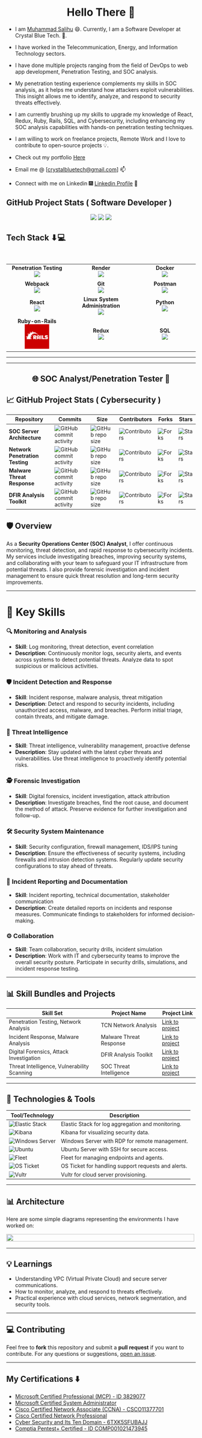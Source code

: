 <h1 align="center"> Hello There 👋 </h1>

* I am [Muhammad Salihu](https://www.linkedin.com/in/msalyhu)  😄. Currently, I am a Software Developer at Crystal Blue Tech. 🔭.

* I have worked in the Telecommunication, Energy, and Information Technology sectors.

* I have done multiple projects ranging from the field of DevOps to web app development, Penetration Testing, and SOC analysis.

* My penetration testing experience complements my skills in SOC analysis, as it helps me understand how attackers exploit vulnerabilities. This insight allows me to identify, 
  analyze, and respond to security threats effectively.

* I am currently brushing up my skills to upgrade my knowledge of React, Redux, Ruby, Rails, SQL, and Cybersecurity, including enhancing my SOC analysis capabilities with 
  hands-on penetration testing techniques.

* I am willing to work on freelance projects, Remote Work and I love to contribute to open-source projects 💡.

* Check out my portfolio  [Here](https://msalyhu.onrender.com) 
* Email me @ [crystalbluetech@gmail.com] 📫
* Connect with me on Linkedin 🎆 [Linkedin Profile](https://www.linkedin.com/in/msalyhu/) 🎇


## GitHub Project Stats ( Software Developer )
<p align="center">
  <img height="50%" width="auto" src ="https://github-readme-stats.vercel.app/api?username=mohashyne&show_icons=true&count_private=true&theme=darcula&hide_border=true&hide=issues,contribs&bg_color=00000000">
  <img height="50%" width="auto" src ="https://github-readme-stats.vercel.app/api/top-langs/?username=mohashyne&layout=compact&hide_border=true&theme=darcula&bg_color=00000000&langs_count=6&hide=jupyter%20notebook,tex,css,php">
  <img src ="https://github-readme-streak-stats.herokuapp.com?user=mohashyne&theme=darcula&hide_border=true&background=FFFFFF00">
</p>



## Tech Stack ⬇💻

<br>
<table>
<tbody>
 <tr>
<td align="center" width="20%">
<span><b><center>Penetration Testing</center></b></span> 
<img height=60px src="https://comptiacdn.azureedge.net/webcontent/images/default-source/siteicons/logopentestplus.svg?sfvrsn=ba95d8d6_10"> 
</td>

<td align="center" width="20%">
<span><b><center>Render</center></b></span> 
<img height=60px src="https://www.altcademy.com/blog/content/images/2022/08/in-less-than-10-minutes.png"> 
</td>

<td align="center" width="20%">
<span><b><center>Docker</center></b></span> 
<img height=60px src="https://encrypted-tbn0.gstatic.com/images?q=tbn%3AANd9GcTApU_6Eg4oWx3NMhLifHmNEkxjeMxfd3oGUA&usqp=CAU"> 
</td>
</tr>

<tr>
<td align="center" width="20%">
<span><b><center>Webpack</center></b></span> 
<img height=65px src="https://raw.githubusercontent.com/webpack/media/master/logo/icon-square-big.png"> 
</td>

<td align="center" width="20%">
<span><b><center>Git</center></b></span> 
<img height=65px src="https://git-scm.com/images/logos/downloads/Git-Logo-2Color.png"> 
</td>

<td align="center" width="20%">
<span><b><center>Postman</center></b></span> 
<img height=65px src="https://www.vhv.rs/dpng/d/571-5718602_transparent-ubuntu-logo-png-logo-postman-icon-png.png"> 
</td>
</tr>

<tr>
<td align="center" width="20%">
<span><b><center>React</center></b></span> 
<img height=65px src="https://upload.wikimedia.org/wikipedia/commons/a/a7/React-icon.svg"> 
</td>

<td align="center" width="20%">
<span><b><center>Linux System Administration</center></b></span> 
<img height=65px src="https://upload.wikimedia.org/wikipedia/commons/a/af/Tux.png"> 
</td>



<td align="center" width="20%">
<span><b><center>Python</center></b></span> 
<img height=65px src="https://www.python.org/static/community_logos/python-logo.png"> 
</td>
</tr>

<tr>
<td align="center" width="20%">
<span><b><center>Ruby-on-Rails</center></b></span> 
<img height=65px src="https://raw.githubusercontent.com/github/explore/80688e429a7d4ef2fca1e82350fe8e3517d3494d/topics/rails/rails.png"> 
</td>

<td align="center" width="20%">
<span><b><center>Redux</center></b></span> 
<img height=65px src="https://d33wubrfki0l68.cloudfront.net/45ed46a4aa7300c35494e9fc23ff4c1f61f62ab7/b7c39/static/redux_logo_2-24410881e63c96340db17ec232dfd1bf.png"> 
</td>

<td align="center" width="20%">
<span><b><center>SQL</center></b></span> 
<img height=65px src="https://i0.wp.com/www.complexsql.com/wp-content/uploads/2017/01/sql-logo.jpg?ssl=1"> 
</td>
</tr>

</tbody>
</table>




--------------------------------------------------------------------------------------------------------------------------------------------------------------------------------
--------------------------------------------------------------------------------------------------------------------------------------------------------------------------------

 <h2 align="center">🌐 SOC Analyst/Penetration Tester 👋 </h2>

## 📈 GitHub Project Stats ( Cybersecurity )
| **Repository**               | **Commits**                                                                 | **Size**                                                                 | **Contributors**                                                           | **Forks**                                                                 | **Stars**                                                                |
|------------------------------|-----------------------------------------------------------------------------|--------------------------------------------------------------------------|----------------------------------------------------------------------------|----------------------------------------------------------------------------|-------------------------------------------------------------------------|
| **SOC Server Architecture**   | ![GitHub commit activity](https://img.shields.io/github/commit-activity/m/mohashyne/SOC-Analyst-MyDFIR)  | ![GitHub repo size](https://img.shields.io/github/repo-size/mohashyne/SOC-Analyst-MyDFIR)              | ![Contributors](https://img.shields.io/github/contributors/mohashyne/SOC-Analyst-MyDFIR)               | ![Forks](https://img.shields.io/github/forks/mohashyne/SOC-Analyst-MyDFIR?style=social)              | ![Stars](https://img.shields.io/github/stars/mohashyne/SOC-Analyst-MyDFIR?style=social)              |
| **Network Penetration Testing**      | ![GitHub commit activity](https://img.shields.io/github/commit-activity/m/mohashyne/Network-Penetration-Testing)    | ![GitHub repo size](https://img.shields.io/github/repo-size/mohashyne/Network-Penetration-Testing)                | ![Contributors](https://img.shields.io/github/contributors/mohashyne/Network-Penetration-Testing)                 | ![Forks](https://img.shields.io/github/forks/mohashyne/Network-Penetration-Testing)                | ![Stars](https://img.shields.io/github/stars/mohashyne/Network-Penetration-Testing)              |
| **Malware Threat Response**   | ![GitHub commit activity](https://img.shields.io/github/commit-activity/m/mohashyne/social-engineering)  | ![GitHub repo size](https://img.shields.io/github/repo-size/mohashyne/social-engineering)              | ![Contributors](https://img.shields.io/github/contributors/mohashyne/social-engineering)               | ![Forks](https://img.shields.io/github/forks/mohashyne/social-engineering)              | ![Stars](https://img.shields.io/github/stars/mohashyne/social-engineering)              |
| **DFIR Analysis Toolkit**     | ![GitHub commit activity](https://img.shields.io/github/commit-activity/m/your-username/dfir-analysis-toolkit)    | ![GitHub repo size](https://img.shields.io/github/repo-size/your-username/dfir-analysis-toolkit)                | ![Contributors](https://img.shields.io/github/contributors/your-username/dfir-analysis-toolkit)                 | ![Forks](https://img.shields.io/github/forks/your-username/dfir-analysis-toolkit?style=social)                | ![Stars](https://img.shields.io/github/stars/your-username/dfir-analysis-toolkit?style=social)              |


## 🛡️ Overview

As a **Security Operations Center (SOC) Analyst**, I offer continuous monitoring, threat detection, and rapid response to cybersecurity incidents. My services include investigating breaches, improving security systems, and collaborating with your team to safeguard your IT infrastructure from potential threats. I also provide forensic investigation and incident management to ensure quick threat resolution and long-term security improvements.

---
# 🚀 Key Skills

### 🔍 **Monitoring and Analysis**
- **Skill**: Log monitoring, threat detection, event correlation  
- **Description**: Continuously monitor logs, security alerts, and events across systems to detect potential threats. Analyze data to spot suspicious or malicious activities.

### 🛡️ **Incident Detection and Response**
- **Skill**: Incident response, malware analysis, threat mitigation  
- **Description**: Detect and respond to security incidents, including unauthorized access, malware, and breaches. Perform initial triage, contain threats, and mitigate damage.

### 🧠 **Threat Intelligence**
- **Skill**: Threat intelligence, vulnerability management, proactive defense  
- **Description**: Stay updated with the latest cyber threats and vulnerabilities. Use threat intelligence to proactively identify potential risks.

### 🕵️ **Forensic Investigation**
- **Skill**: Digital forensics, incident investigation, attack attribution  
- **Description**: Investigate breaches, find the root cause, and document the method of attack. Preserve evidence for further investigation and follow-up.

### 🛠️ **Security System Maintenance**
- **Skill**: Security configuration, firewall management, IDS/IPS tuning  
- **Description**: Ensure the effectiveness of security systems, including firewalls and intrusion detection systems. Regularly update security configurations to stay ahead of threats.

### 🚨 **Incident Reporting and Documentation**
- **Skill**: Incident reporting, technical documentation, stakeholder communication  
- **Description**: Create detailed reports on incidents and response measures. Communicate findings to stakeholders for informed decision-making.

### ⚙️ **Collaboration**
- **Skill**: Team collaboration, security drills, incident simulation  
- **Description**: Work with IT and cybersecurity teams to improve the overall security posture. Participate in security drills, simulations, and incident response testing.

---

## 📊 Skill Bundles and Projects

| **Skill Set**                        | **Project Name**               | **Project Link**                                |
|--------------------------------------|-------------------------------|------------------------------------------------|
| Penetration Testing, Network Analysis | TCN Network Analysis           | [Link to project](https://github.com/user/tcn-network-analysis) |
| Incident Response, Malware Analysis   | Malware Threat Response        | [Link to project](https://github.com/user/malware-threat-response) |
| Digital Forensics, Attack Investigation | DFIR Analysis Toolkit         | [Link to project](https://github.com/user/dfir-analysis-toolkit) |
| Threat Intelligence, Vulnerability Scanning | SOC Threat Intelligence      | [Link to project](https://github.com/user/soc-threat-intelligence) |


---

## 🔧 Technologies & Tools

| Tool/Technology    | Description                                                                 |
|--------------------|-----------------------------------------------------------------------------|
| ![Elastic Stack](https://img.shields.io/badge/Elastic%20Stack-ffaa33?logo=elasticsearch&logoColor=white) | Elastic Stack for log aggregation and monitoring. |
| ![Kibana](https://img.shields.io/badge/Kibana-005571?logo=kibana&logoColor=white)                | Kibana for visualizing security data.              |
| ![Windows Server](https://img.shields.io/badge/Windows%20Server-0078d4?logo=windows&logoColor=white) | Windows Server with RDP for remote management.     |
| ![Ubuntu](https://img.shields.io/badge/Ubuntu-E95420?logo=ubuntu&logoColor=white)                | Ubuntu Server with SSH for secure access.          |
| ![Fleet](https://img.shields.io/badge/Fleet-00c853?logo=fleet&logoColor=white)                   | Fleet for managing endpoints and agents.           |
| ![OS Ticket](https://img.shields.io/badge/OS%20Ticket-f39c12?logo=os-ticket&logoColor=white)     | OS Ticket for handling support requests and alerts.|
| ![Vultr](https://img.shields.io/badge/Vultr-007bff?logo=vultr&logoColor=white)                   | Vultr for cloud server provisioning.               |

---

## 📊 Architecture

Here are some simple diagrams representing the environments I have worked on:

<img height=70% width=500px src="https://github.com/user-attachments/assets/5f8b0098-04f8-4f4b-bd82-16e5308c0ed3">

---

## 💡 Learnings

- Understanding VPC (Virtual Private Cloud) and secure server communications.
- How to monitor, analyze, and respond to threats effectively.
- Practical experience with cloud services, network segmentation, and security tools.

---

## 💻 Contributing

Feel free to **fork** this repository and submit a **pull request** if you want to contribute. For any questions or suggestions, [open an issue](https://github.com/mohashyne/SOC-Analyst-MyDFIR/issues).

---




## My Certifications ⬇️

- [Microsoft Certified Professional (MCP) - ID 3829077](https://mcp.microsoft.com/Home.html)
- [Microsoft Certified System Administrator ](https://mcp.microsoft.com/Home.html)
- [Cisco Certified Network Associate (CCNA) - CSCO11377701](https://www.cisco.com/c/en/us/training-events/training-certifications/certifications.html)
- [Cisco Certified Network Professional ](https://www.cisco.com/c/en/us/training-events/training-certifications/certifications.html)
- [Cyber Security and Its Ten Domain  - 6TXK5SFUBAJJ ](https://www.coursera.org/account/accomplishments/verify/6TXK5SFUBAJJ?utm_source=link&utm_medium=certificate&utm_content=cert_image&utm_campaign=sharing_cta&utm_product=course)
- [Comptia Pentest+ Certified - ID COMP001021473945](https://www.comptia.org/certifications/pentest)

